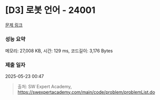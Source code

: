 # [D3] 로봇 언어 - 24001 

[문제 링크](https://swexpertacademy.com/main/code/problem/problemDetail.do?contestProbId=AZVqPrHaAy_HBIOy) 

### 성능 요약

메모리: 27,008 KB, 시간: 129 ms, 코드길이: 3,176 Bytes

### 제출 일자

2025-05-23 00:47



> 출처: SW Expert Academy, https://swexpertacademy.com/main/code/problem/problemList.do